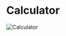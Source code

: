 # Calculator


![Calculator](https://github.com/tamimrahmanriyad/Calculator/assets/76222376/a8277180-3920-4c23-87fb-9f4c22d1db81)
